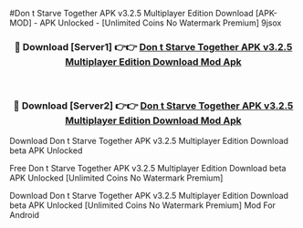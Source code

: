 #Don t Starve Together APK v3.2.5 Multiplayer Edition Download [APK-MOD] - APK Unlocked - [Unlimited Coins No Watermark Premium] 9jsox



<div align="center">

<h3>🔴 Download [Server1] 👉👉 <a href="https://momento.my/?title=Don_t_Starve_Together_APK_v3.2.5_Multiplayer_Edition_Download">Don t Starve Together APK v3.2.5 Multiplayer Edition Download Mod Apk</a></h3><br>

<h3>🔴 Download [Server2] 👉👉 <a href="https://momento.my/?title=Don_t_Starve_Together_APK_v3.2.5_Multiplayer_Edition_Download">Don t Starve Together APK v3.2.5 Multiplayer Edition Download Mod Apk</a></h3>
</div>



Download Don t Starve Together APK v3.2.5 Multiplayer Edition Download beta APK Unlocked

Free Don t Starve Together APK v3.2.5 Multiplayer Edition Download beta APK Unlocked [Unlimited Coins No Watermark Premium]

Download Don t Starve Together APK v3.2.5 Multiplayer Edition Download beta APK Unlocked [Unlimited Coins No Watermark Premium] Mod For Android

